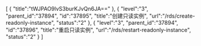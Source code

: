 [
	{
		"title":"tWJPAO9lvS3burKJvQn6JA=="
	},
	{
		"level":"3",
		"parent_id":"37894",
		"id":"37895",
		"title":"创建只读实例",
		"url":"/rds/create-readonly-instance",
		"status":"2"
	},
	{
		"level":"3",
		"parent_id":"37894",
		"id":"37896",
		"title":"重启只读实例",
		"url":"/rds/restart-readonly-instance",
		"status":"2"
	}
]